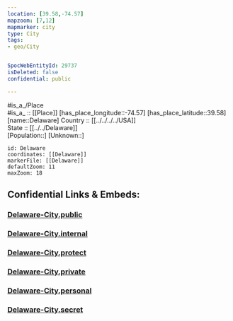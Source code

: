 ```yaml
---
location: [39.58,-74.57] 
mapzoom: [7,12] 
mapmarker: city 
type: City
tags:
- geo/City


SpocWebEntityId: 29737
isDeleted: false
confidential: public

---
```

#is_a_/Place  
#is_a_ :: [[Place]] 
[has_place_longitude::-74.57] 
[has_place_latitude::39.58] 
[name::Delaware] 
Country :: [[../../../../USA]]  
State :: [[../../Delaware]]  
[Population::] 
[Unknown::] 


```leaflet
id: Delaware
coordinates: [[Delaware]] 
markerFile: [[Delaware]] 
defaultZoom: 11 
maxZoom: 18
```


## Confidential Links & Embeds: 

### [Delaware-City.public](/_public/\Earth\Continent\America~North\USA\USA~Eastern\New_Jersey\counties~New_Jersey\Atlantic,County\cities~AtlanticDelaware-City.public.md) 

### [Delaware-City.internal](/_internal/\Earth\Continent\America~North\USA\USA~Eastern\New_Jersey\counties~New_Jersey\Atlantic,County\cities~AtlanticDelaware-City.internal.md) 

### [Delaware-City.protect](/_protect/\Earth\Continent\America~North\USA\USA~Eastern\New_Jersey\counties~New_Jersey\Atlantic,County\cities~AtlanticDelaware-City.protect.md) 

### [Delaware-City.private](/_private/\Earth\Continent\America~North\USA\USA~Eastern\New_Jersey\counties~New_Jersey\Atlantic,County\cities~AtlanticDelaware-City.private.md) 

### [Delaware-City.personal](/_personal/\Earth\Continent\America~North\USA\USA~Eastern\New_Jersey\counties~New_Jersey\Atlantic,County\cities~AtlanticDelaware-City.personal.md) 

### [Delaware-City.secret](/_secret/\Earth\Continent\America~North\USA\USA~Eastern\New_Jersey\counties~New_Jersey\Atlantic,County\cities~AtlanticDelaware-City.secret.md)

